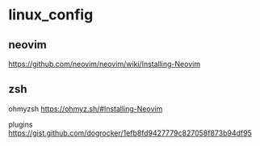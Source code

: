 # linux_config


## neovim
https://github.com/neovim/neovim/wiki/Installing-Neovim


## zsh

ohmyzsh
https://ohmyz.sh/#Installing-Neovim

plugins
https://gist.github.com/dogrocker/1efb8fd9427779c827058f873b94df95
